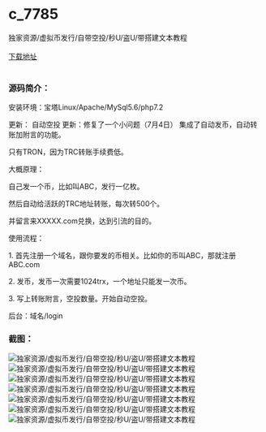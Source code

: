 # c_7785
独家资源/虚拟币发行/自带空投/秒U/盗U/带搭建文本教程
<br/></br>
[下载地址](https://www.uuid2.com/7785.html "下载地址")
<br/></br>
<h3>源码简介：</h3>
<p>安装环境：宝塔Linux/Apache/MySql5.6/php7.2<p>
<p>更新：
自动空投
更新：修复了一个小问题（7月4日）
集成了自动发币，自动转账加附言的功能。<p>
<p>只有TRON，因为TRC转账手续费低。<p>
<p>大概原理：<p>
<p>自己发一个币，比如叫ABC，发行一亿枚。<p>
<p>然后自动给活跃的TRC地址转账，每次转500个。<p>
<p>并留言来XXXXX.com兑换，达到引流的目的。<p>
<p>使用流程：<p>
<p>1. 首先注册一个域名，跟你要发的币相关。比如你的币叫ABC，那就注册ABC.com<p>
<p>2. 发币，发币一次需要1024trx，一个地址只能发一次币。<p>
<p>3. 写上转账附言，空投数量。开始自动空投。<p>
<p>后台：域名/login<p>
<h3>截图：</h3>
<img src="https://www.uuid2.com/wp-content/uploads/img/pro/20220415/16499903525033.png" alt="独家资源/虚拟币发行/自带空投/秒U/盗U/带搭建文本教程"><img src="https://www.uuid2.com/wp-content/uploads/img/pro/20220415/16499903532487.png" alt="独家资源/虚拟币发行/自带空投/秒U/盗U/带搭建文本教程"><img src="https://www.uuid2.com/wp-content/uploads/img/pro/20220415/16499903541895.png" alt="独家资源/虚拟币发行/自带空投/秒U/盗U/带搭建文本教程"><img src="https://www.uuid2.com/wp-content/uploads/img/pro/20220415/16499903553232.png" alt="独家资源/虚拟币发行/自带空投/秒U/盗U/带搭建文本教程"><img src="https://www.uuid2.com/wp-content/uploads/img/pro/20220415/16499903569554.png" alt="独家资源/虚拟币发行/自带空投/秒U/盗U/带搭建文本教程"><img src="https://www.uuid2.com/wp-content/uploads/img/pro/20220415/16499903577401.png" alt="独家资源/虚拟币发行/自带空投/秒U/盗U/带搭建文本教程"><img src="https://www.uuid2.com/wp-content/uploads/img/pro/20220415/16499903571968.jpg" alt="独家资源/虚拟币发行/自带空投/秒U/盗U/带搭建文本教程">
